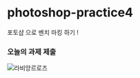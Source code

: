 # photoshop-practice4
포토샵 으로 벤치 마킹 하기 !


### 오늘의 과제 제출 

![라비앙르로즈](https://user-images.githubusercontent.com/88579497/146110347-be1c0d57-27da-4449-b048-2367cacf8f1a.png)
